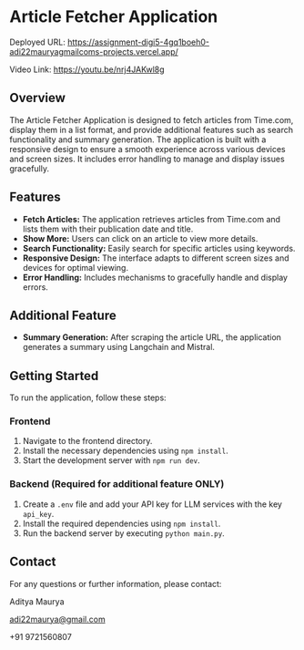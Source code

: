 # Article Fetcher Application

Deployed URL: https://assignment-digi5-4gq1boeh0-adi22mauryagmailcoms-projects.vercel.app/

Video Link: https://youtu.be/nrj4JAKwl8g

## Overview
The Article Fetcher Application is designed to fetch articles from Time.com, display them in a list format, and provide additional features such as search functionality and summary generation. The application is built with a responsive design to ensure a smooth experience across various devices and screen sizes. It includes error handling to manage and display issues gracefully.

## Features
- **Fetch Articles:** The application retrieves articles from Time.com and lists them with their publication date and title.
- **Show More:** Users can click on an article to view more details.
- **Search Functionality:** Easily search for specific articles using keywords.
- **Responsive Design:** The interface adapts to different screen sizes and devices for optimal viewing.
- **Error Handling:** Includes mechanisms to gracefully handle and display errors.

## Additional Feature
- **Summary Generation:** After scraping the article URL, the application generates a summary using Langchain and Mistral.

## Getting Started
To run the application, follow these steps:

### Frontend
1. Navigate to the frontend directory.
2. Install the necessary dependencies using `npm install`.
3. Start the development server with `npm run dev`.

### Backend (Required for additional feature ONLY)
1. Create a `.env` file and add your API key for LLM services with the key `api_key`.
2. Install the required dependencies using `npm install`.
3. Run the backend server by executing `python main.py`.


## Contact
For any questions or further information, please contact:

Aditya Maurya

adi22maurya@gmail.com

+91 9721560807
